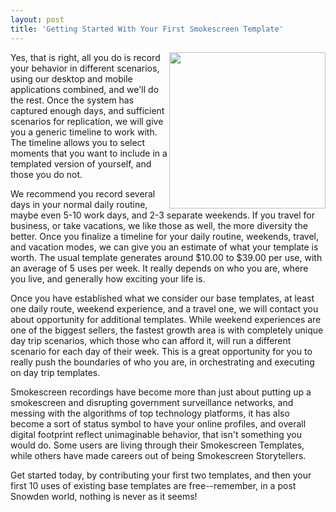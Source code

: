```yaml
---
layout: post
title: 'Getting Started With Your First Smokescreen Template'
---
```

<p><img src="http://kinlane-productions.s3.amazonaws.com/api-evangelist-site/blog/smoke-screen.jpeg" alt="" width="250" align="right" /></p>
<p>Yes, that is right, all you do is record your behavior in different scenarios, using our desktop and mobile applications combined, and we'll do the rest. Once the system has captured enough days, and sufficient scenarios for replication, we will give you a generic timeline to work with. The timeline allows you to select moments that you want to include in a templated version of yourself, and those you do not.&nbsp;</p>
<p>We recommend you record several days in your normal daily routine, maybe even 5-10 work days, and 2-3 separate weekends. If you travel for business, or take vacations, we like those as well, the more diversity the better. Once you finalize a timeline for your daily routine, weekends, travel, and vacation modes, we can give you an estimate of what your template is worth. The usual template generates around $10.00 to $39.00 per use, with an average of 5 uses per week. It really depends on who you are, where you live, and generally how exciting your life is.</p>
<p>Once you have established what we consider our base templates, at least one daily route, weekend experience, and a travel one, we will contact you about opportunity for additional templates. While weekend experiences are one of the biggest sellers, the fastest growth area is with completely unique day trip scenarios, which those who can afford it, will run a different scenario for each day of their week. This is a great opportunity for you to really push the boundaries of who you are, in orchestrating and executing on day trip templates.</p>
<p>Smokescreen recordings have become more than just about putting up a smokescreen and disrupting government surveillance networks, and messing with the algorithms of top technology platforms, it has also become a sort of status symbol to have your online profiles, and overall digital footprint reflect unimaginable behavior, that isn't something you would do. Some users are living through their Smokescreen Templates, while others have made careers out of being Smokescreen Storytellers.&nbsp;</p>
<p>Get started today, by contributing your first two templates, and then your first 10 uses of existing base templates are free--remember, in a post Snowden world, nothing is never as it seems!</p>